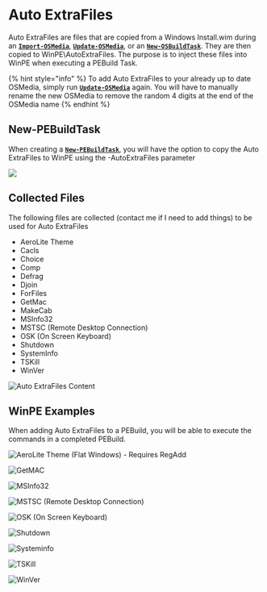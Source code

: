 # Auto ExtraFiles

Auto ExtraFiles are files that are copied from a Windows Install.wim during an [**`Import-OSMedia`**](../../functions/osmedia/import-osmedia/), [**`Update-OSMedia`**](../../functions/osmedia/update-osmedia/), or an [**`New-OSBuildTask`**](../../functions/osbuild/new-osbuildtask/).  They are then copied to WinPE\AutoExtraFiles.  The purpose is to inject these files into WinPE when executing a PEBuild Task.

{% hint style="info" %}
To add Auto ExtraFiles to your already up to date OSMedia, simply run [**`Update-OSMedia`**](../../functions/osmedia/update-osmedia/) again.  You will have to manually rename the new OSMedia to remove the random 4 digits at the end of the OSMedia name
{% endhint %}

##  New-PEBuildTask

When creating a [**`New-PEBuildTask`**](../../functions/pebuild/new-pebuildtask/), you will have the option to copy the Auto ExtraFiles to WinPE using the -AutoExtraFiles parameter

![](../../../../.gitbook/assets/2018-10-15_0-34-35.png)

## Collected Files

The following files are collected \(contact me if I need to add things\) to be used for Auto ExtraFiles

* AeroLite Theme
* Cacls
* Choice
* Comp
* Defrag
* Djoin
* ForFiles
* GetMac
* MakeCab
* MSInfo32
* MSTSC \(Remote Desktop Connection\)
* OSK \(On Screen Keyboard\)
* Shutdown
* SystemInfo
* TSKill
* WinVer

![Auto ExtraFiles Content](../../../../.gitbook/assets/2018-10-16_21-55-32.png)

## WinPE Examples

When adding Auto ExtraFiles to a PEBuild, you will be able to execute the commands in a completed PEBuild.  


![AeroLite Theme \(Flat Windows\) - Requires RegAdd](../../../../.gitbook/assets/2018-10-16_15-23-09.png)

![GetMAC](../../../../.gitbook/assets/2018-10-16_1-31-51.png)

![MSInfo32](../../../../.gitbook/assets/2018-10-15_0-31-08.png)

![MSTSC \(Remote Desktop Connection\)](../../../../.gitbook/assets/2018-10-16_15-21-16.png)

![OSK \(On Screen Keyboard\)](../../../../.gitbook/assets/2018-10-15_0-31-38.png)

![Shutdown](../../../../.gitbook/assets/2018-10-16_1-30-09.png)

![Systeminfo](../../../../.gitbook/assets/2018-10-16_1-30-35.png)

![TSKill](../../../../.gitbook/assets/2018-10-16_1-31-07.png)

![WinVer](../../../../.gitbook/assets/2018-10-16_1-31-28.png)

